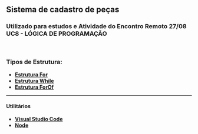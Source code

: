 ## Sistema de cadastro de peças

### Utilizado para estudos e Atividade do Encontro Remoto 27/08 UC8 - LÓGICA DE PROGRAMAÇÃO

<br>

### Tipos de Estrutura:

- **[Estrutura For](https://github.com/omartins-zs/Sistema-Contagem-Classificacao/commit/fc6b5e5a9e022b7227930973a912655029936885)**
- **[Estrutura While](https://github.com/omartins-zs/Sistema-Contagem-Classificacao/commit/e463da3e67fce05a337a7252f4b6fce89fdd0128)**
- **[Estrutura ForOf](https://github.com/omartins-zs/Sistema-Contagem-Classificacao/commit/465ae8572eb5b24d81e74565162623b0777c9bda)**


<hr>

#### **Utilitários**

- **[Visual Studio Code](https://code.visualstudio.com/)**
- **[Node](https://nodejs.org/en/)**
